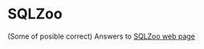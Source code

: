 # SQLZoo
(Some of posible correct) Answers to <a href="https://sqlzoo.net/wiki/SQL_Tutorial">SQLZoo web page</a>


